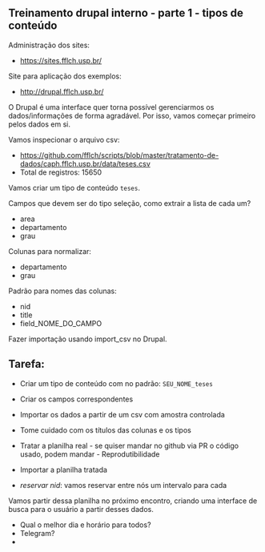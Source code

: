 ## Treinamento drupal interno - parte 1 - tipos de conteúdo

Administração dos sites:

- https://sites.fflch.usp.br/

Site para aplicação dos exemplos:

- http://drupal.fflch.usp.br/

O Drupal é uma interface quer torna possível gerenciarmos os dados/informações
de forma agradável. Por isso, vamos começar primeiro pelos dados em si.

Vamos inspecionar o arquivo csv:

- https://github.com/fflch/scripts/blob/master/tratamento-de-dados/caph.fflch.usp.br/data/teses.csv
- Total de registros: 15650

Vamos criar um tipo de conteúdo `teses`.

Campos que devem ser do tipo seleção, como extrair a lista de cada um?

- area
- departamento
- grau

Colunas para normalizar:

 - departamento
 - grau

Padrão para nomes das colunas:

- nid
- title
- field_NOME_DO_CAMPO

Fazer importação usando import_csv no Drupal.

## Tarefa:

- Criar um tipo de conteúdo com no padrão: `SEU_NOME_teses`
- Criar os campos correspondentes
- Importar os dados a partir de um csv com amostra controlada
- Tome cuidado com os títulos das colunas e os tipos
- Tratar a planilha real - se quiser mandar no github via PR o código usado, podem mandar - Reprodutibilidade
- Importar a planilha tratada

- *reservar nid*: vamos reservar entre nós um intervalo para cada

Vamos partir dessa planilha no próximo encontro, criando uma interface de busca para o usuário a partir
desses dados. 

- Qual o melhor dia e horário para todos?
- Telegram?
- 
